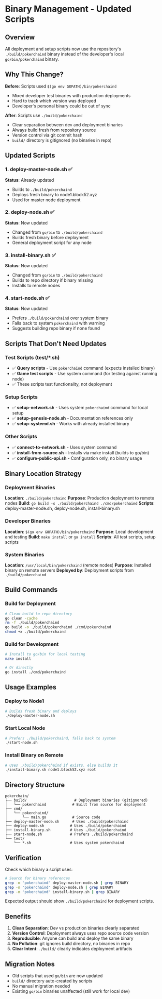 # Binary Management - Updated Scripts

## Overview

All deployment and setup scripts now use the repository's `./build/pokerchaind` binary instead of the developer's local `go/bin/pokerchaind` binary.

## Why This Change?

**Before**: Scripts used `$(go env GOPATH)/bin/pokerchaind`

-   Mixed developer test binaries with production deployments
-   Hard to track which version was deployed
-   Developer's personal binary could be out of sync

**After**: Scripts use `./build/pokerchaind`

-   Clear separation between dev and deployment binaries
-   Always build fresh from repository source
-   Version control via git commit hash
-   `build/` directory is gitignored (no binaries in repo)

## Updated Scripts

### 1. deploy-master-node.sh ✅

**Status**: Already updated

-   Builds to `./build/pokerchaind`
-   Deploys fresh binary to node1.block52.xyz
-   Used for master node deployment

### 2. deploy-node.sh ✅

**Status**: Now updated

-   Changed from `go/bin` to `./build/pokerchaind`
-   Builds fresh binary before deployment
-   General deployment script for any node

### 3. install-binary.sh ✅

**Status**: Now updated

-   Changed from `go/bin` to `./build/pokerchaind`
-   Builds to repo directory if binary missing
-   Installs to remote nodes

### 4. start-node.sh ✅

**Status**: Now updated

-   Prefers `./build/pokerchaind` over system binary
-   Falls back to system `pokerchaind` with warning
-   Suggests building repo binary if none found

## Scripts That Don't Need Updates

### Test Scripts (test/\*.sh)

-   ✅ **Query scripts** - Use `pokerchaind` command (expects installed binary)
-   ✅ **Game test scripts** - Use system command (for testing against running node)
-   ✅ These scripts test functionality, not deployment

### Setup Scripts

-   ✅ **setup-network.sh** - Uses system `pokerchaind` command for local setup
-   ✅ **setup-genesis-node.sh** - Documentation references only
-   ✅ **setup-systemd.sh** - Works with already installed binary

### Other Scripts

-   ✅ **connect-to-network.sh** - Uses system command
-   ✅ **install-from-source.sh** - Installs via make install (builds to go/bin)
-   ✅ **configure-public-api.sh** - Configuration only, no binary usage

## Binary Location Strategy

### Deployment Binaries

**Location**: `./build/pokerchaind`
**Purpose**: Production deployment to remote nodes
**Build**: `go build -o ./build/pokerchaind ./cmd/pokerchaind`
**Scripts**: deploy-master-node.sh, deploy-node.sh, install-binary.sh

### Developer Binaries

**Location**: `$(go env GOPATH)/bin/pokerchaind`
**Purpose**: Local development and testing
**Build**: `make install` or `go install`
**Scripts**: All test scripts, setup scripts

### System Binaries

**Location**: `/usr/local/bin/pokerchaind` (remote nodes)
**Purpose**: Installed binary on remote servers
**Deployed by**: Deployment scripts from `./build/pokerchaind`

## Build Commands

### Build for Deployment

```bash
# Clean build to repo directory
go clean -cache
rm -f ./build/pokerchaind
go build -o ./build/pokerchaind ./cmd/pokerchaind
chmod +x ./build/pokerchaind
```

### Build for Development

```bash
# Install to go/bin for local testing
make install

# Or directly
go install ./cmd/pokerchaind
```

## Usage Examples

### Deploy to Node1

```bash
# Builds fresh binary and deploys
./deploy-master-node.sh
```

### Start Local Node

```bash
# Prefers ./build/pokerchaind, falls back to system
./start-node.sh
```

### Install Binary on Remote

```bash
# Uses ./build/pokerchaind if exists, else builds it
./install-binary.sh node1.block52.xyz root
```

## Directory Structure

```
pokerchain/
├── build/                      # Deployment binaries (gitignored)
│   └── pokerchaind            # Built from source for deployment
├── cmd/
│   └── pokerchaind/
│       └── main.go            # Source code
├── deploy-master-node.sh      # Uses ./build/pokerchaind
├── deploy-node.sh            # Uses ./build/pokerchaind
├── install-binary.sh         # Uses ./build/pokerchaind
├── start-node.sh             # Prefers ./build/pokerchaind
└── test/
    └── *.sh                  # Uses system pokerchaind
```

## Verification

Check which binary a script uses:

```bash
# Search for binary references
grep -n "pokerchaind" deploy-master-node.sh | grep BINARY
grep -n "pokerchaind" deploy-node.sh | grep BINARY
grep -n "pokerchaind" install-binary.sh | grep BINARY
```

Expected output should show `./build/pokerchaind` for deployment scripts.

## Benefits

1. **Clean Separation**: Dev vs production binaries clearly separated
2. **Version Control**: Deployment always uses repo source code version
3. **Reproducible**: Anyone can build and deploy the same binary
4. **No Pollution**: git ignores build directory, no binaries in repo
5. **Clear Intent**: `./build/` clearly indicates deployment artifacts

## Migration Notes

-   Old scripts that used `go/bin` are now updated
-   `build/` directory auto-created by scripts
-   No manual migration needed
-   Existing `go/bin` binaries unaffected (still work for local dev)
